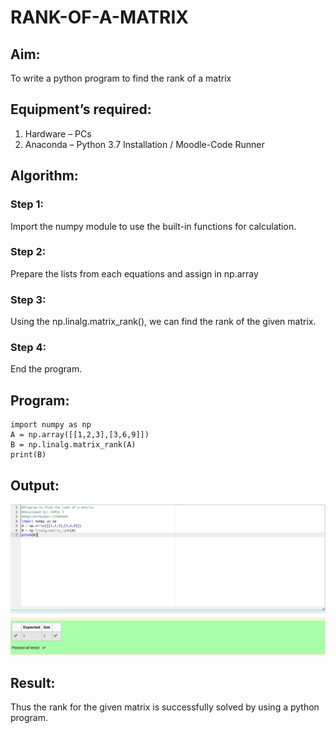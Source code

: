 # RANK-OF-A-MATRIX
## Aim:
To write a python program to find the rank of a matrix
## Equipment’s required:
1. 	Hardware – PCs
2. 	Anaconda – Python 3.7 Installation / Moodle-Code Runner
## Algorithm:
### Step 1: 
Import the numpy module to use the built-in functions for calculation.
### Step 2: 
Prepare the lists from each equations and assign in np.array
### Step 3: 
Using the np.linalg.matrix_rank(), we can find the rank of the given matrix.
### Step 4: 
End the program.
## Program:
```
import numpy as np
A = np.array([[1,2,3],[3,6,9]])
B = np.linalg.matrix_rank(A)
print(B)
```
## Output:
![OUTPUT](./images/Screenshot%20from%202022-12-25%2021-29-39.png)
## Result:
Thus the rank for the given matrix is successfully solved by  using a python program.

